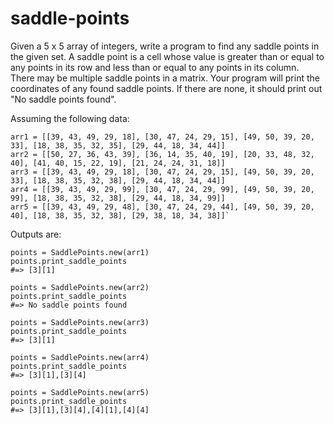 saddle-points
=============

Given a 5 x 5 array of integers, write a program to find any saddle points in the given set.  A saddle point is a cell whose value is greater than or equal to any points in its row and less than or equal to any points in its column. There may be multiple saddle points in a matrix.  Your program will print the coordinates of any found saddle points. If there are none, it should print out "No saddle points found".

Assuming the following data:

	arr1 = [[39, 43, 49, 29, 18], [30, 47, 24, 29, 15], [49, 50, 39, 20, 33], [18, 38, 35, 32, 35], [29, 44, 18, 34, 44]]
  	arr2 = [[50, 27, 36, 43, 39], [36, 14, 35, 40, 19], [20, 33, 48, 32, 40], [41, 40, 15, 22, 19], [21, 24, 24, 31, 18]]
  	arr3 = [[39, 43, 49, 29, 18], [30, 47, 24, 29, 15], [49, 50, 39, 20, 33], [18, 38, 35, 32, 38], [29, 44, 18, 34, 44]]
 	arr4 = [[39, 43, 49, 29, 99], [30, 47, 24, 29, 99], [49, 50, 39, 20, 99], [18, 38, 35, 32, 38], [29, 44, 18, 34, 99]]
  	arr5 = [[39, 43, 49, 29, 48], [30, 47, 24, 29, 44], [49, 50, 39, 20, 40], [18, 38, 35, 32, 38], [29, 38, 18, 34, 38]]`

Outputs are:

	points = SaddlePoints.new(arr1)
	points.print_saddle_points
	#=> [3][1]

	points = SaddlePoints.new(arr2)
	points.print_saddle_points
	#=> No saddle points found

	points = SaddlePoints.new(arr3)
	points.print_saddle_points
	#=> [3][1]

	points = SaddlePoints.new(arr4)
	points.print_saddle_points
	#=> [3][1],[3][4]

	points = SaddlePoints.new(arr5)
	points.print_saddle_points
	#=> [3][1],[3][4],[4][1],[4][4]
